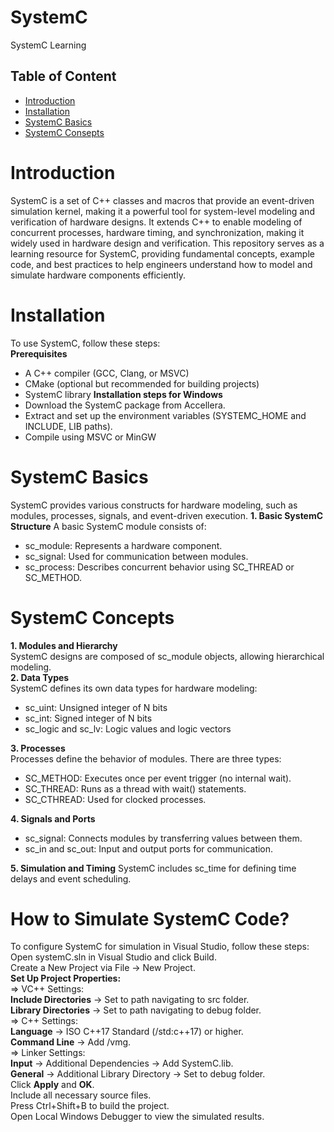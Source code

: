 # SystemC
SystemC Learning <br>
## Table of Content
- [Introduction](#introduction)
- [Installation](#installation)
- [SystemC Basics](#systemC_basics)
- [SystemC Consepts](#systemC_consepts)
# Introduction
SystemC is a set of C++ classes and macros that provide an event-driven simulation kernel, making it a powerful tool for system-level modeling and verification of hardware designs. It extends C++ to enable modeling of concurrent processes, hardware timing, and synchronization, making it widely used in hardware design and verification.
This repository serves as a learning resource for SystemC, providing fundamental concepts, example code, and best practices to help engineers understand how to model and simulate hardware components efficiently.<br>
# Installation
To use SystemC, follow these steps:<br>
**Prerequisites**
- A C++ compiler (GCC, Clang, or MSVC)
- CMake (optional but recommended for building projects)
- SystemC library
**Installation steps for Windows**
- Download the SystemC package from Accellera.
- Extract and set up the environment variables (SYSTEMC_HOME and INCLUDE, LIB paths).
- Compile using MSVC or MinGW
# SystemC Basics
SystemC provides various constructs for hardware modeling, such as modules, processes, signals, and event-driven execution.
**1. Basic SystemC Structure**
A basic SystemC module consists of:
- sc_module: Represents a hardware component.
- sc_signal: Used for communication between modules.
- sc_process: Describes concurrent behavior using SC_THREAD or SC_METHOD.<br>
# SystemC Concepts
**1. Modules and Hierarchy**<br>
SystemC designs are composed of sc_module objects, allowing hierarchical modeling.<br>
**2. Data Types**<br>
SystemC defines its own data types for hardware modeling:
- sc_uint<N>: Unsigned integer of N bits
- sc_int<N>: Signed integer of N bits
- sc_logic and sc_lv<N>: Logic values and logic vectors<br>

**3. Processes**<br>
Processes define the behavior of modules. There are three types:
- SC_METHOD: Executes once per event trigger (no internal wait).
- SC_THREAD: Runs as a thread with wait() statements.
- SC_CTHREAD: Used for clocked processes.<br>

**4. Signals and Ports**
- sc_signal<T>: Connects modules by transferring values between them.
- sc_in<T> and sc_out<T>: Input and output ports for communication.<br>

**5. Simulation and Timing**
SystemC includes sc_time for defining time delays and event scheduling.<br>

# How to Simulate SystemC Code?
To configure SystemC for simulation in Visual Studio, follow these steps:<br>
Open systemC.sln in Visual Studio and click Build.<br>
Create a New Project via File → New Project.<br>
**Set Up Project Properties:** <br>
=> VC++ Settings:<br>
**Include Directories** → Set to path navigating to src folder.<br>
**Library Directories** → Set to path navigating to debug folder.<br>
=> C++ Settings:<br>
**Language** → ISO C++17 Standard (/std:c++17) or higher.<br>
**Command Line** → Add /vmg.<br>
=> Linker Settings:<br>
**Input** → Additional Dependencies → Add SystemC.lib.<br>
**General** → Additional Library Directory → Set to debug folder.<br>
Click **Apply** and **OK**.<br>
Include all necessary source files.<br>
Press Ctrl+Shift+B to build the project.<br>
Open Local Windows Debugger to view the simulated results.<br>
